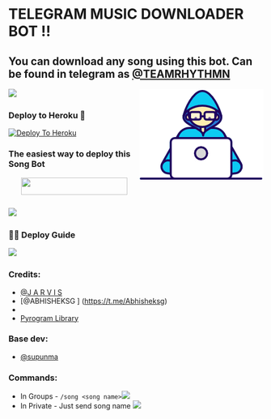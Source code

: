 # TELEGRAM MUSIC DOWNLOADER BOT !! 

## You can download any song using this bot. Can be found in telegram as [@TEAMRHYTHMN](https://t.me/teamrhythmn)
<img align="right" src="https://github.com/RazorKenway/RazorKenway/raw/main/Developer.gif" style="max-width:100%;">
<img align="senter" src="https://te.legra.ph/file/162a491d30ff79591e145.jpg" style="max-width:100%;">


### Deploy to Heroku 🕺 

[![Deploy To Heroku](https://www.herokucdn.com/deploy/button.svg)](https://heroku.com/deploy?template=https://github.com/youtubeslgeekshow/fastsongdownloaderbot)

###              The easiest way to deploy this Song Bot
<p align="center"><a href="https://heroku.com/deploy?template=https://github.com/youtubeslgeekshow/fastsongdownloaderbot"> <img src="https://img.shields.io/badge/Deploy%20To%20Heroku-blueviolet?style=for-the-badge&logo=heroku" width="210" height="34.45"/></a></p>


###   <a href="https://www.youtube.com/channel/UCvYfJcTr8RY72dIapzMqFQA?sub_confirmation=1"><img src="https://img.shields.io/badge/How%20To-Deploy-red.svg?logo=Youtube"></a>
###  🧙‍♀️ Deploy Guide
<a href="https://www.youtube.com/channel/UCvYfJcTr8RY72dIapzMqFQA?sub_confirmation=1"><img src="https://telegra.ph/file/beca543cd87ec72be6069.jpg"></a>

### Credits:

- [@J A R V I S ](https://t.me/CH05EN_ONE)
- [@ABHISHEKSG ] (https://t.me/Abhisheksg)
- 
- [Pyrogram Library](https://github.com/pyrogram/pyrogram)

### Base dev:

- [@supunma](https://t.me/supunma)


### Commands:
- In Groups - `/song <song name>`<img src="https://camo.githubusercontent.com/2c8b3670d933220ae3c023fa1d568682975cce3f10799d0d3ff5ecac394b4ee8/68747470733a2f2f6d656469612e67697068792e636f6d2f6d656469612f31326f75664342304d795a31476f2f67697068792e676966" width="50px">
- In Private - Just send song name <img src="https://camo.githubusercontent.com/2c8b3670d933220ae3c023fa1d568682975cce3f10799d0d3ff5ecac394b4ee8/68747470733a2f2f6d656469612e67697068792e636f6d2f6d656469612f31326f75664342304d795a31476f2f67697068792e676966" width="50px">


